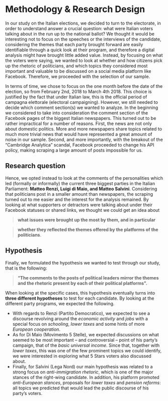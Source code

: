 # Methodology & Research Design

In our study on the Italian elections, we decided to turn to the electorate, in order to understand answer a crucial question: what were Italian voters talking about in the run up to the national ballot? We thought it would be interesting not to focus on the speeches or the interviews of the candidate, considering the themes that each party brought forward are easily identifiable through a quick look at their program, and therefore a digital analysis might have brought little added value. Instead, by focusing on what the voters were saying, we wanted to look at whether and how citizens pick up the rhetoric of politicians, and which topics they considered most important and valuable to be discussed on a social media platform like Facebook. Therefore, we proceeded with the selection of our sample.

In terms of time, we chose to focus on the one month before the date of the election, so from February 2nd, 2018 to March 4th 2018. This choice is justified by the fact that under Italian law, this is the official period of campagna elettorale (electoral campaigning). However, we still needed to decide which comment section(s) we wanted to analyze. In the beginning we considered to take into consideration the comment section of the Facebook pages of the biggest Italian newspapers. This turned out to be rather impractical for a number of reasons. First, the news are not only about domestic politics. More and more newspapers share topics related to much more trivial news that would have represented a great amount of noise in our sample. Second, and more importantly, with the breakout of the “Cambridge Analytica” scandal, Facebook proceeded to change his API policy, making scraping a large amount of posts impossible for us.

## Research question

Hence, we opted instead to look at the comments of the personalities which led (formally or informally) the current three biggest parties in the Italian Parliament: **Matteo Renzi, Luigi di Maio, and Matteo Salvini**. Considering that politicians post in a smaller amount than newspapers, the scraping turned out to me easier and the interest for the analysis remained. By looking at what supporters or detractors were talking about under their Facebook statuses or shared links, we thought we could get an idea about

> **what issues were brought up the most by them, and in particular** 

> **whether they reflected the themes offered by the platforms of the politicians**. 

## Hypothesis 

Finally, we formulated the hypothesis we wanted to test through our study, that is the following: 

> **“The comments to the posts of political leaders mirror the themes and the rhetoric present by each of their political platforms".**

When looking at the specific cases, this hypothesis eventually turns into **three different hypotheses** to test for each candidate. By looking at the different party programs, we expected the following. 

* With regards to Renzi (Partito Democratico), we expected to see a discourse revolving around the _economic activity_ and _jobs_ with a special focus on _schooling_, _lower taxes_ and some hints of more _European cooperation_. 
* As for Di Maio (Movimento 5 Stelle), we expected discussions on what seemed to be most important – and controversial – point of his party’s campaign, that of the _basic universal income_. Since that, together with _lower taxes_, this was one of the few prominent topics we could identify, we were interested in exploring what 5 Stars voters also discussed about. 
* Finally, for Salvini (Lega Nord) our main hypothesis was related to a strong focus on _anti-immigration rhetoric_, which is one of the major stances of the right-wing candidate. In addition, his platform promoted _anti-European stances_, proposals for _lower taxes_ and _pension reforms_: all topics we predicted that would lead the public discourse of his party’s voters.

